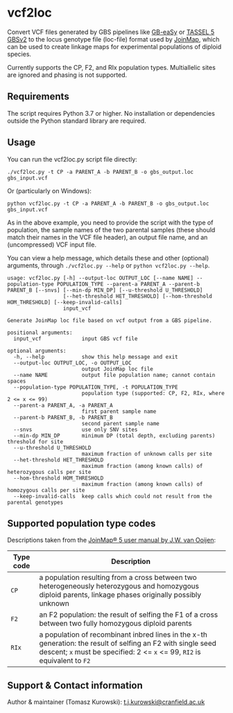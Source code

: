 # vcf2loc

Convert VCF files generated by GBS pipelines like [GB-eaSy](https://github.com/dpwickland/GB-eaSy) or [TASSEL 5 GBSv2](https://bitbucket.org/tasseladmin/tassel-5-source/wiki/Tassel5GBSv2Pipeline) to the locus genotype file (loc-file) format used by [JoinMap](https://www.kyazma.nl/index.php/JoinMap/), which can be used to create linkage maps for experimental populations of diploid species.

Currently supports the CP, F2, and RIx population types. Multiallelic sites are ignored and phasing is not supported.

## Requirements

The script requires Python 3.7 or higher. No installation or dependencies outside the Python standard library are required.

## Usage
You can run the vcf2loc.py script file directly:
```
./vcf2loc.py -t CP -a PARENT_A -b PARENT_B -o gbs_output.loc gbs_input.vcf
```
Or (particularly on Windows):
```
python vcf2loc.py -t CP -a PARENT_A -b PARENT_B -o gbs_output.loc gbs_input.vcf
```

As in the above example, you need to provide the script with the type of population, the sample names of the two parental samples (these should match their names in the VCF file header), an output file name, and an (uncompressed) VCF input file.

You can view a help message, which details these and other (optional) arguments, through ```./vcf2loc.py --help``` or ```python vcf2loc.py --help```.

```
usage: vcf2loc.py [-h] --output-loc OUTPUT_LOC [--name NAME] --population-type POPULATION_TYPE --parent-a PARENT_A --parent-b PARENT_B [--snvs] [--min-dp MIN_DP] [--u-threshold U_THRESHOLD]
                  [--het-threshold HET_THRESHOLD] [--hom-threshold HOM_THRESHOLD] [--keep-invalid-calls]
                  input_vcf

Generate JoinMap loc file based on vcf output from a GBS pipeline.

positional arguments:
  input_vcf             input GBS vcf file

optional arguments:
  -h, --help            show this help message and exit
  --output-loc OUTPUT_LOC, -o OUTPUT_LOC
                        output JoinMap loc file
  --name NAME           output file population name; cannot contain spaces
  --population-type POPULATION_TYPE, -t POPULATION_TYPE
                        population type (supported: CP, F2, RIx, where 2 <= x <= 99)
  --parent-a PARENT_A, -a PARENT_A
                        first parent sample name
  --parent-b PARENT_B, -b PARENT_B
                        second parent sample name
  --snvs                use only SNV sites
  --min-dp MIN_DP       minimum DP (total depth, excluding parents) threshold for site
  --u-threshold U_THRESHOLD
                        maximum fraction of unknown calls per site
  --het-threshold HET_THRESHOLD
                        maximum fraction (among known calls) of heterozygous calls per site
  --hom-threshold HOM_THRESHOLD
                        maximum fraction (among known calls) of homozygous calls per site
  --keep-invalid-calls  keep calls which could not result from the parental genotypes
```

## Supported population type codes

Descriptions taken from the [JoinMap® 5 user manual by J.W. van Ooijen](https://www.kyazma.nl/docs/JM5Manual.pdf):

Type code|Description
---|---
```CP``` | a population resulting from a cross between two heterogeneously heterozygous and homozygous diploid parents, linkage phases originally possibly unknown
```F2``` | an F2 population: the result of selfing the F1 of a cross between two fully homozygous diploid parents
```RIx``` | a population of recombinant inbred lines in the x-th generation: the result of selfing an F2 with single seed descent; ```x``` must be specified: 2 <= ```x``` <= 99, ```RI2``` is equivalent to ```F2```



## Support & Contact information
Author & maintainer (Tomasz Kurowski): [t.j.kurowski@cranfield.ac.uk](mailto:t.j.kurowski@cranfield.ac.uk)
